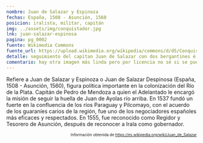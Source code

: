 ```yaml
---
nombre: Juan de Salazar y Espinoza
fechas: España, 1508 - Asunción, 1560
posicion: iralista, militar, capitán
img: ../assets/img/conquistador.jpg
lnk: juan-salazar-espinosa
pagina: pg_0002
fuente: Wikimedia Commons
fuente_url: https://upload.wikimedia.org/wikipedia/commons/d/d5/Conquistador_espa%C3%B1ol.JPG
detalle: seguimiento del capitan Juan de Salazar con dos bergantines é sesenta onbres
comentario: hay otra imagen más linda pero por licencia no sé si se puede usar. ver assets 
---
```


<p>Refiere a Juan de Salazar y Espinoza o Juan de Salazar Despinosa (España, 1508 - Asunción, 1560), figura política importante en la colonización del Río de la Plata. Capitán de  Pedro de Mendoza a quien el Adelantado le encargó la misión de seguir la huella de Juan de Ayolas río arriba. En 1537 fundó un fuerte en la confluencia de los ríos Paraguay y Pilcomayo, con el acuerdo de los guaraníes carios de la región, fue uno de los negociadores españoles más eficaces y respectados. En 1555, fue reconocido como Regidor y Tesorero de Asunción, después de reconocer a Irala como gobernador.</p>
<p style="font-size: 10px; text-align:right;">Información obtenida de <a href="https://es.wikipedia.org/wiki/Juan_de_Salazar" target="_blank">https://es.wikipedia.org/wiki/Juan_de_Salazar</a></p>


